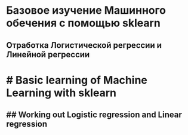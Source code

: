 # Базовое изучение Машинного обечения с помощью sklearn
## Отработка Логистической регрессии и Линейной регрессии

# # Basic learning of Machine Learning with sklearn
## ## Working out Logistic regression and Linear regression

